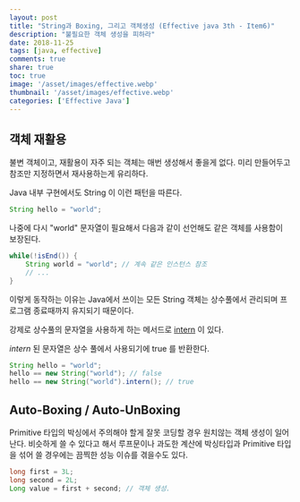 ```yaml
---
layout: post
title: "String과 Boxing, 그리고 객체생성 (Effective java 3th - Item6)"
description: "불필요한 객체 생성을 피하라"
date: 2018-11-25
tags: [java, effective]
comments: true
share: true
toc: true
image: '/asset/images/effective.webp'
thumbnail: '/asset/images/effective.webp'
categories: ['Effective Java']
---
```


## 객체 재활용

불변 객체이고, 재활용이 자주 되는 객체는 매번 생성해서 좋을게 없다. 미리 만들어두고 참조만 지정하면서 재사용하는게 유리하다.

Java 내부 구현에서도 String 이 이런 패턴을 따른다.

```java
String hello = "world";
```

나중에 다시 "world" 문자열이 필요해서 다음과 같이 선언해도 같은 객체를 사용함이 보장된다.

```java
while(!isEnd()) {
    String world = "world"; // 계속 같은 인스턴스 참조
    // ...
}
```

이렇게 동작하는 이유는 Java에서 쓰이는 모든 String 객체는 상수풀에서 관리되며 프로그램 종료때까지 유지되기 때문이다.

강제로 상수풀의 문자열을 사용하게 하는 메서드로 [intern](https://docs.oracle.com/javase/9/docs/api/java/lang/String.html#intern--) 이 있다.

<em>intern</em> 된 문자열은 상수 풀에서 사용되기에 true 를 반환한다.

```java
String hello = "world";
hello == new String("world"); // false
hello == new String("world").intern(); // true
```

## Auto-Boxing / Auto-UnBoxing

Primitive 타입의 박싱에서 주의해야 할게 잘못 코딩할 경우 원치않는 객체 생성이 일어난다. 비슷하게 쓸 수 있다고 해서 루프문이나 과도한 계산에 박싱타입과 Primitive 타입을 섞어 쓸 경우에는 끔찍한 성능 이슈를 겪을수도 있다.

```java
long first = 3L;
long second = 2L;
Long value = first + second; // 객체 생성.
```